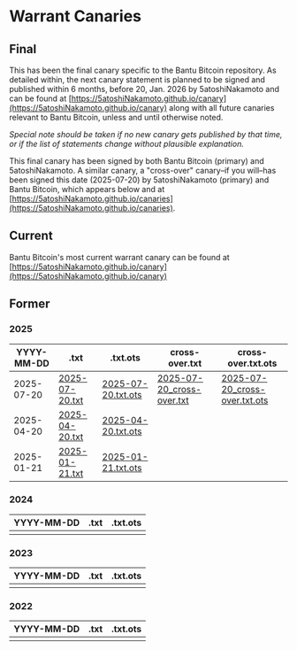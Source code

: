 # Warrant Canaries

## Final

This has been the final canary specific to the Bantu Bitcoin repository. As detailed within, the next canary statement is planned to be signed and published within 6 months, before 20, Jan. 2026 by 5atoshiNakamoto and can be found at [https://5atoshiNakamoto.github.io/canary](https://5atoshiNakamoto.github.io/canary) along with all future canaries relevant to Bantu Bitcoin, unless and until otherwise noted. 

*Special note should be taken if no new canary gets published by that time, or if the list of statements change without plausible explanation.*

This final canary has been signed by both Bantu Bitcoin (primary) and 5atoshiNakamoto. A similar canary, a "cross-over" canary–if you will–has been signed this date (2025-07-20) by 5atoshiNakamoto (primary) and Bantu Bitcoin, which appears below and at [https://5atoshiNakamoto.github.io/canaries](https://5atoshiNakamoto.github.io/canaries).

## Current

Bantu Bitcoin's most current warrant canary can be found at [https://5atoshiNakamoto.github.io/canary](https://5atoshiNakamoto.github.io/canary)

## Former

### 2025

| YYYY-MM-DD | .txt | .txt.ots | cross-over.txt | cross-over.txt.ots
| --- | --- | --- | --- | --- |
| 2025-07-20 | [2025-07-20.txt](./2025-07-20.txt) | [2025-07-20.txt.ots](./2025-07-20.txt.ots) | [2025-07-20_cross-over.txt](./2025-07-20_cross-over.txt) | [2025-07-20_cross-over.txt.ots](./2025-07-20_cross-over.txt.ots) |
| 2025-04-20 | [2025-04-20.txt](./2025-04-20.txt) | [2025-04-20.txt.ots](./2025-04-20.txt.ots) | | |
| 2025-01-21 | [2025-01-21.txt](./2025-01-21.txt) | [2025-01-21.txt.ots](./2025-01-21.txt.ots) | | | 

### 2024

| YYYY-MM-DD | .txt | .txt.ots |
| --- | --- | --- |
| | |

### 2023

| YYYY-MM-DD | .txt | .txt.ots |
| --- | --- | --- |
| | |

### 2022

| YYYY-MM-DD | .txt | .txt.ots |
| --- | --- | --- |
| | |
